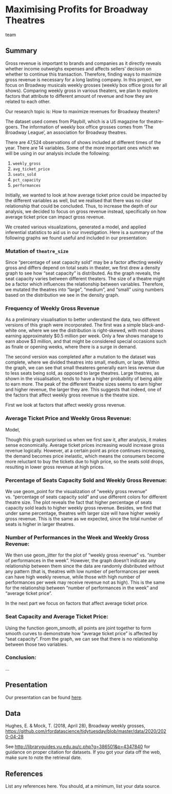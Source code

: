 Maximising Profits for Broadway Theatres
================
team

## Summary

Gross revenue is important to brands and companies as it directly
reveals whether income outweighs expenses and affects sellers’ decision
on whether to continue this transaction. Therefore, finding ways to
maximize gross revenue is necessary for a long lasting company. In this
project, we focus on Broadway musicals weekly grosses (weekly box office
gross for all shows). Comparing weekly gross in various theaters, we
plan to explore factors that attribute to different amount of revenue
and how they are related to each other.

Our research topic is: How to maximize revenues for Broadway theaters?

The dataset used comes from Playbill, which is a US magazine for
theatre-goers. The information of weekly box office grosses comes from
‘The Broadway League’, an association for Broadway theatres.

There are 47,524 observations of shows included at different times of
the year. There are 14 variables. Some of the more important ones which
we will be using in our analysis include the following:

1.  `weekly_gross`
2.  `avg_ticket_price`
3.  `seats_sold`
4.  `pct_capacity`
5.  `performances`

Initially, we wanted to look at how average ticket price could be
impacted by the different variables as well, but we realised that there
was no clear relationship that could be concluded. Thus, to increase the
depth of our analysis, we decided to focus on gross revenue instead,
specifically on how average ticket price can impact gross revenue.

We created various visualizations, generated a model, and applied
inferential statistics to aid us in our investigation. Here is a summary
of the following graphs we found useful and included in our
presentation:

### Mutation of `theatre_size`

Since “percentage of seat capacity sold” may be a factor affecting
weekly gross and differs depend on total seats in theater, we first drew
a density graph to see how “seat capacity” is distributed. As the graph
reveals, the seat capacity varies between different theaters. The size
of a theatre might be a factor which influences the relationship between
variables. Therefore, we mutated the theatres into “large”, “medium”,
and “small” using numbers based on the distribution we see in the
density graph.

### Frequency of Weekly Gross Revenue

As a preliminary visualisation to better understand the data, two
different versions of this graph were incorporated. The first was a
simple black-and-white one, where we see the distribution is
right-skewed, with most shows earning approximately $0.5 million per
week. Only a few shows manage to earn above $3 million, and that might
be considered special occasions such as finale or opening weeks, where
there is a surge in demand.

The second version was completed after a mutation to the dataset was
complete, where we divided theatres into small, medium, or large. Within
the graph, we can see that small theateres generally earn less revenue
due to less seats being sold, as opposed to large theatres. Large
theatres, as shown in the visualisation, tends to have a higher
probability of being able to earn more. The peak of the different
theatre sizes seems to earn higher and higher revenue, the larger they
are. This suggests that indeed, one of the factors that affect weekly
gross revenue is the theatre size.

First we look at factors that affect weekly gross revenue.

### Average Ticket Price and Weekly Gross Revenue:

Model,

Though this graph surprised us when we first saw it, after analysis, it
makes sense economically. Average ticket prices increasing would
increase gross revenue logically. However, at a certain point as price
continues increasing, the demand becomes price inelastic, which means
the consumers become more reluctant to buy the tickets due to high
price, so the seats sold drops, resulting in lower gross revenue at high
prices.

### Percentage of Seats Capacity Sold and Weekly Gross Revenue:

We use geom_point for the visualization of “weekly gross revenue”
vs. “percentage of seats capacity sold” and use different colors for
different theatre size. The plot reveals the fact that higher percentage
of seats capacity sold leads to higher weekly gross revenue. Besides, we
find that under same percentage, theatres with larger size will have
higher weekly gross revenue. This is the same as we expected, since the
total number of seats is higher in larger theatres.

### Number of Performances in the Week and Weekly Gross Revenue:

We then use geom_jitter for the plot of “weekly gross revenue”
vs. “number of performances in the week”. However, the graph doesn’t
indicate any relationship between them since the data are randomly
disbributed without any pattern (that is, theatres with low number of
performances per week can have high weekly revenue, while those with
high number of performances per week may receive revenue not as high).
This is the same for the relationship between “number of performances in
the week” and “average ticket price”.

In the next part we focus on factors that affect average ticket price.

### Seat Capacity and Average Ticket Price:

Using the function geom_smooth, all points are joint together to form
smooth curves to demonstrate how “average ticket price” is affected by
“seat capacity”. From the graph, we can see that there is no
relationship between those two variables.

### Conclusion:

…

## Presentation

Our presentation can be found [here](presentation/presentation.html).

## Data

Hughes, E. & Mock, T. (2018, April 28), Broadway weekly grosses,
<https://github.com/rfordatascience/tidytuesday/blob/master/data/2020/2020-04-28>

See <http://libraryguides.vu.edu.au/c.php?g=386501&p=4347840> for
guidance on proper citation for datasets. If you got your data off the
web, make sure to note the retrieval date.

## References

List any references here. You should, at a minimum, list your data
source.
